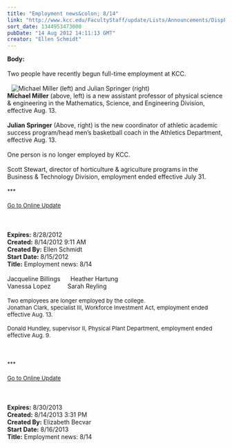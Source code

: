 ```yaml
---
title: "Employment news&colon; 8/14"
link: "http://www.kcc.edu/FacultyStaff/update/Lists/Announcements/DispForm.aspx?ID=778"
sort_date: 1344953473000
pubDate: "14 Aug 2012 14:11:13 GMT"
creator: "Ellen Schmidt"
---
```


<div><b>Body:</b> <div class="ExternalClass8EBC3625018546C49E28F7AE54E49A6C">
<div> </div>
<div>Two people have recently begun full-time employment at KCC.</div>
<div> </div>
<div style="padding-bottom:0px;padding-left:10px;padding-right:20px;padding-top:0px"><img alt="Michael Miller (left) and Julian Springer (right)" src="/FacultyStaff/update/PublishingImages/michael-miller-and-julian-springer.jpg" />    </div>
<p style="float:left" align="left"><strong></p>
<div>Michael Miller</strong> (above, left) is a new assistant professor of physical science &amp; engineering in the Mathematics, Science, and Engineering Division, effective Aug. 13.</div>
<div><strong></strong> </div>
<div><strong>Julian Springer</strong> (Above, right) is the new coordinator of athletic academic success program/head men’s basketball coach in the Athletics Department, effective Aug. 13.</div>
<div> </div>
<div>
<div>One person is no longer employed by KCC.</div>
<div> </div>
<div>Scott Stewart, director of horticulture &amp; agriculture programs in the Business &amp; Technology Division, employment ended effective July 31.</div>
<div> </div>
<div>
<div>
<div><font size="2">***</font></div>
<div><font size="2"></font> </div>
<div><a href="/FacultyStaff/update/Pages/dailyupdate.aspx"><font size="2">Go to Online Update</font></a></div>
<div><font size="2"></font> </div>
<div><font size="2"></font> </div><br /></div></div></div>
<div></div></div></div>
<div><b>Expires:</b> 8/28/2012</div>
<div><b>Created:</b> 8/14/2012 9:11 AM</div>
<div><b>Created By:</b> Ellen Schmidt</div>
<div><b>Start Date:</b> 8/15/2012</div>
<div><b>Title:</b> Employment news: 8/14</div>
   </div>
<div>Jacqueline Billings      Heather Hartung        Vanessa Lopez          Sarah Reyling                 </div>
<div><br /><font size="2">Two employees are longer employed by the college.<br /></font></div>
<div><font size="2">Jonathan Clark, specialist III, Workforce Investment Act, employment ended effective Aug. 13.</font></div><font size="2">
<div><br />Donald Hundley, supervisor II, Physical Plant Department, employment ended effective Aug. 9.</div>
<div> </div>
<div></font> </div>
<div><font size="2"></font> </div>
<div><font size="2">***</font></div>
<div><font size="2"></font> </div>
<div><font size="2"><a href="/FacultyStaff/update/Pages/dailyupdate.aspx">Go to Online Update</a> </font></div>
<div><font size="2"></font> </div>
<div> </div>
<div> </div></div></div>
<div><b>Expires:</b> 8/30/2013</div>
<div><b>Created:</b> 8/14/2013 3:31 PM</div>
<div><b>Created By:</b> Elizabeth Becvar</div>
<div><b>Start Date:</b> 8/16/2013</div>
<div><b>Title:</b> Employment news: 8/14</div>
